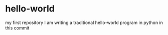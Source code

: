 # hello-world
my first repository
I am writing a traditional hello-world program in python in this commit
